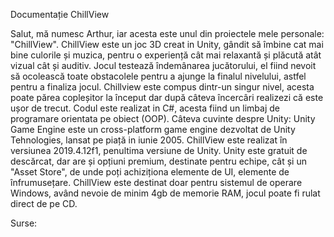 Documentație ChillView

Salut, mă numesc Arthur, iar acesta este unul din proiectele mele personale: "ChillView".
ChillView este un joc 3D creat in Unity, gândit să îmbine cat mai bine culorile și muzica, pentru o experiență cât mai relaxantă și plăcută atât vizual cât și auditiv. 
Jocul testează îndemânarea jucătorului, el fiind nevoit să ocolească toate obstacolele pentru a ajunge la finalul nivelului, astfel pentru a finaliza jocul.
Chillview este compus dintr-un singur nivel, acesta poate părea copleșitor la început dar după câteva încercâri realizezi că este ușor de trecut.
Codul este realizat in C#, acesta fiind un limbaj de programare orientata pe obiect (OOP).
Câteva cuvinte despre Unity:
Unity Game Engine este un cross-platform game engine dezvoltat de Unity Tehnologies, lansat pe piață in iunie 2005. 
ChillView este realizat în versiunea 2019.4.12f1, penultima versiune de Unity.
Unity este gratuit de descărcat, dar are și opțiuni premium, destinate pentru echipe, cât și un "Asset Store", de unde poți achiziționa elemente de UI, elemente de înfrumusețare.
ChillView este destinat doar pentru sistemul de operare Windows, având nevoie de minim 4gb de memorie RAM, jocul poate fi rulat direct de pe CD.

Surse:
